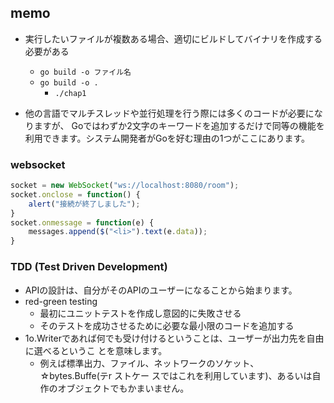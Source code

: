 ## memo
- 実行したいファイルが複数ある場合、適切にビルドしてバイナリを作成する必要がある
  - `go build -o ファイル名`
  - `go build -o .`
    - `./chap1`

- 他の言語でマルチスレッドや並行処理を行う際には多くのコードが必要になりますが、 Goではわずか2文字のキーワードを追加するだけで同等の機能を利用できます。システム開発者がGoを好む理由の1つがここにあります。

### websocket
```javascript
socket = new WebSocket("ws://localhost:8080/room");
socket.onclose = function() {
    alert("接続が終了しました");
}
socket.onmessage = function(e) {
    messages.append($("<li>").text(e.data));
}
```

### TDD (Test Driven Development)
- APIの設計は、自分がそのAPIのユーザーになることから始まります。
- red-green testing
  - 最初にユニットテストを作成し意図的に失敗させる
  - そのテストを成功させるために必要な最小限のコードを追加する
- 1o.Writerであれば何でも受け付けるということは、ユーザーが出力先を自由に選べるというこ とを意味します。
  - 例えば標準出力、ファイル、ネットワークのソケット、☆bytes.Buffe(テr ストケー スではこれを利用しています)、あるいは自作のオブジェクトでもかまいません。
